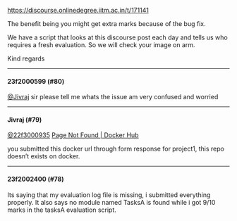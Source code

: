 https://discourse.onlinedegree.iitm.ac.in/t/171141

The benefit being you might get extra marks because of the bug fix.</p>
<p>We have a script that looks at this discourse post each day and tells us who requires a fresh evaluation. So we will check your image on arm.</p>
<p>Kind regards</p><hr>

<h4>23f2000599 (#80)</h4>
<p><a class="mention" href="/u/jivraj">@Jivraj</a> sir please tell me whats the issue am very confused and worried</p><hr>

<h4>Jivraj (#79)</h4>
<p><a class="mention" href="/u/22f3000935">@22f3000935</a> <a href="https://hub.docker.com/r/pscoeds24/dataworks-agent" rel="noopener nofollow ugc">Page Not Found | Docker Hub</a></p>
<p>you submitted this docker url through form response for project1, this repo doesn’t exists on docker.</p><hr>

<h4>23f2002400 (#78)</h4>
<p>Its saying that my evaluation log file is missing, i submitted everything properly. It also says no module named TasksA is found while i got 9/10 marks in the tasksA evaluation script.